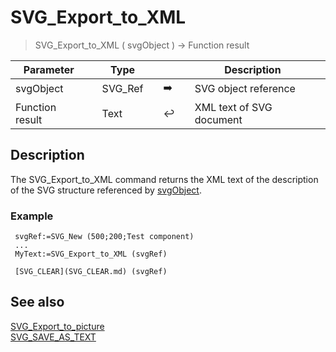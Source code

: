 <!-- buffer := SVG_Export_to_XML ( svgObject )
 -> svgObject (Text)
 <- buffer (Text)-->
# SVG_Export_to_XML

> SVG_Export_to_XML ( svgObject ) -> Function result

| Parameter |     | Type |     |     |     | Description |     |
| --- | --- | --- | --- | --- | --- | --- | --- |
| svgObject |     | SVG_Ref |     | ➡️ |     | SVG object reference |     |
| Function result |     | Text |     | ↩️ |     | XML text of SVG document |     |

## Description

The SVG_Export_to_XML command returns the XML text of the description of the SVG structure referenced by [svgObject](# "SVG object reference").

### Example  

```4d
 svgRef:=SVG_New (500;200;Test component)  
 ...  
 MyText:=SVG_Export_to_XML (svgRef)  
   
 [SVG_CLEAR](SVG_CLEAR.md) (svgRef)
```

## See also

[SVG_Export_to_picture](SVG_Export_to_picture.md)  
[SVG_SAVE_AS_TEXT](SVG_SAVE_AS_TEXT.md)
